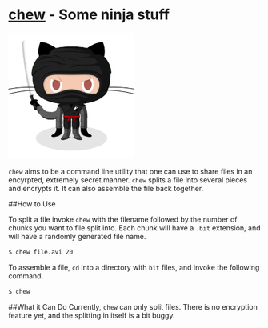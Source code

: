 [chew]() - Some ninja stuff
====
<img src="ninja.jpg" width="50%">

```chew``` aims to be a command line utility that one can use to share files in an encyrpted, extremely secret manner. ```chew``` splits a file into several pieces and encrypts it. It can also assemble the file back together.

##How to Use

To split a file invoke ```chew``` with the filename followed by the number of chunks you want to file split into. Each chunk will have a ```.bit``` extension, and will have a randomly generated file name.
```bash
$ chew file.avi 20
```

To assemble a file, ```cd``` into a directory with ```bit``` files, and invoke the following command.
```bash
$ chew
```

##What it Can Do
Currently, ```chew``` can only split files. There is no encryption feature yet, and the splitting in itself is a bit buggy.
